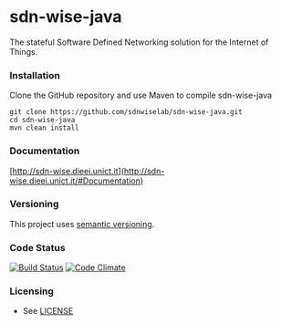 # sdn-wise-java

The stateful Software Defined Networking solution for the Internet of Things.

### Installation

Clone the GitHub repository and use Maven to compile sdn-wise-java

```shell
git clone https://github.com/sdnwiselab/sdn-wise-java.git
cd sdn-wise-java
mvn clean install
```

### Documentation 

[http://sdn-wise.dieei.unict.it](http://sdn-wise.dieei.unict.it/#Documentation)

### Versioning

This project uses [semantic versioning](http://semver.org).

### Code Status 

[![Build Status](https://travis-ci.org/sdnwiselab/sdn-wise-java.svg?branch=master)](https://travis-ci.org/sdnwiselab/sdn-wise-java)
[![Code Climate](https://codeclimate.com/github/sdnwiselab/sdn-wise-java/badges/gpa.svg)](https://codeclimate.com/github/sdnwiselab/sdn-wise-java)

### Licensing

* See [LICENSE](LICENSE)